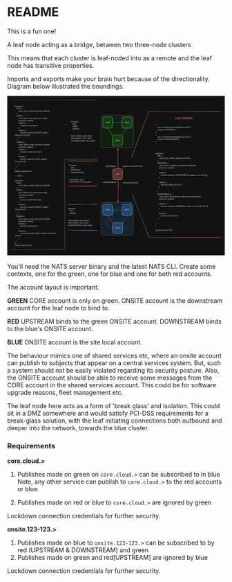 # README

This is a fun one!

A leaf node acting as a bridge, between two three-node clusters

This means that each cluster is leaf-noded into as a remote and the leaf node has transitive properties.

Imports and exports make your brain hurt because of the directionality. Diagram below illustrated the boundings.

![fig1](./fig1.png)

You'll need the NATS server binary and the latest NATS CLI. Create some contexts, one for the green, one for blue and one for both red accounts.

The account layout is important.

__GREEN__
CORE account is only on green.
ONSITE account is the downstream account for the leaf node to bind to.

__RED__
UPSTREAM binds to the green ONSITE account.
DOWNSTREAM binds to the blue's ONSITE account.

__BLUE__
ONSITE account is the site local account.


The behaviour mimics one of shared services etc, where an onsite account can publish to subjects that appear on a central services system.
But, such a system should not be easily violated regarding its security posture.
Also, the ONSITE account should be able to receive some messages from the CORE account in the shared services account. This could be for software upgrade reasons, fleet management etc.

The leaf node here acts as a form of 'break glass' and isolation. This could sit in a DMZ somewhere and would satisfy PCI-DSS requirements for a break-glass solution, with the leaf initiating connections both outbound and deeper into the network, towards the blue cluster.

### Requirements

__core.cloud.>__
1. Publishes made on green on `core.cloud.>` can be subscribed to in blue
Note, any other service can publish to `core.cloud.>` to the red accounts or blue.

2. Publishes made on red or blue to `core.cloud.>` are ignored by green

Lockdown connection credentials for further security.


__onsite.123-123.>__
1. Publishes made on blue to `onsite.123-123.>` can be subscribed to by red (UPSTREAM & DOWNSTREAM) and green
2. Publishes made on green and red[UPSTREAM] are ignored by blue

Lockdown connection credentials for further security.